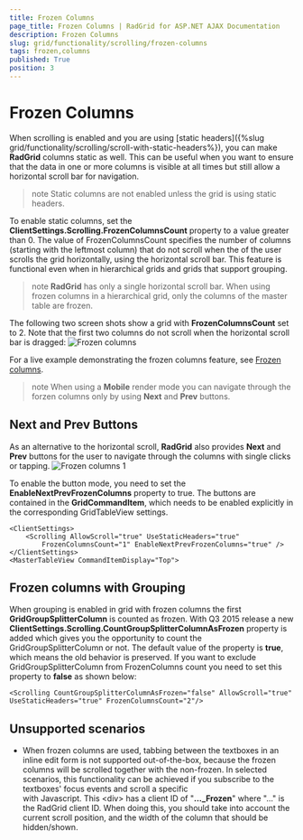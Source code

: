 ```yaml
---
title: Frozen Columns
page_title: Frozen Columns | RadGrid for ASP.NET AJAX Documentation
description: Frozen Columns
slug: grid/functionality/scrolling/frozen-columns
tags: frozen,columns
published: True
position: 3
---
```


# Frozen Columns


When scrolling is enabled and you are using [static headers]({%slug grid/functionality/scrolling/scroll-with-static-headers%}), you can make **RadGrid** columns static as well. This can be useful when you want to ensure that the data in one or more columns is visible at all times but still allow a horizontal scroll bar for navigation.

>note Static columns are not enabled unless the grid is using static headers.
>


To enable static columns, set the **ClientSettings.Scrolling.FrozenColumnsCount** property to a value greater than 0. The value of FrozenColumnsCount specifies the number of columns (starting with the leftmost column) that do not scroll when the of the user scrolls the grid horizontally, using the horizontal scroll bar. This feature is functional even when in hierarchical grids and grids that support grouping.

>note  **RadGrid** has only a single horizontal scroll bar. When using frozen columns in a hierarchical grid, only the columns of the master table are frozen.
>


The following two screen shots show a grid with **FrozenColumnsCount** set to 2. Note that the first two columns do not scroll when the horizontal scroll bar is dragged:
![Frozen columns](images/grdFrozenColumns.PNG)

For a live example demonstrating the frozen columns feature, see [Frozen columns](http://demos.telerik.com/aspnet-ajax/Grid/Examples/GeneralFeatures/FrozenColumns/DefaultCS.aspx).

>note When using a **Mobile** render mode you can navigate through the forzen columns only by using **Next** and **Prev** buttons.
>

## Next and Prev Buttons

As an alternative to the horizontal scroll, **RadGrid** also provides **Next** and **Prev** buttons for the user to navigate through the columns with single clicks or tapping.
![Frozen columns 1](images/grid_frozenColumns_1.PNG)

To enable the button mode, you need to set the **EnableNextPrevFrozenColumns** property to true. The buttons are contained in the **GridCommandItem**, which needs to be enabled explicitly in the corresponding GridTableView settings. 
````ASP.NET
<ClientSettings>
    <Scrolling AllowScroll="true" UseStaticHeaders="true"
        FrozenColumnsCount="1" EnableNextPrevFrozenColumns="true" />
</ClientSettings>
<MasterTableView CommandItemDisplay="Top">
````

## Frozen columns with Grouping

When grouping is enabled in grid with frozen columns the first **GridGroupSplitterColumn** is counted as frozen. With Q3 2015 release a new **ClientSettings.Scrolling.CountGroupSplitterColumnAsFrozen** property is added which gives you the opportunity to count the GridGroupSplitterColumn or not. The default value of the property is **true**, which means the old behavior is preserved. If you want to exclude GridGroupSplitterColumn from FrozenColumns count you need to set this property to **false** as shown below:

````ASP.NET
<Scrolling CountGroupSplitterColumnAsFrozen="false" AllowScroll="true" UseStaticHeaders="true" FrozenColumnsCount="2"/>
````

## Unsupported scenarios

* When frozen columns are used, tabbing between the textboxes in an inline edit form is not supported out-of-the-box, because the frozen columns will be scrolled together with the non-frozen. In selected scenarios, this functionality can be achieved if you subscribe to the textboxes' focus events and scroll a specific <div> with Javascript. This \<div\> has a client ID of "**..._Frozen**" where "..." is the RadGrid client ID. When doing this, you should take into account the current scroll position, and the width of the column that should be hidden/shown.
